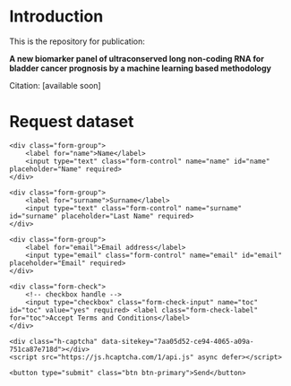 # Introduction

This is the repository for publication: 

**A new biomarker panel of ultraconserved long non-coding RNA for bladder cancer prognosis by a machine learning based methodology**


Citation: [available soon]

# Request dataset

<form action="https://getform.io/f/c8335930-bfff-4d68-afe5-79981147306a" method="POST">

    <div class="form-group">
        <label for="name">Name</label>
        <input type="text" class="form-control" name="name" id="name" placeholder="Name" required>
    </div>

    <div class="form-group">
        <label for="surname">Surname</label>
        <input type="text" class="form-control" name="surname" id="surname" placeholder="Last Name" required>
    </div>

    <div class="form-group">
        <label for="email">Email address</label>    
        <input type="email" class="form-control" name="email" id="email" placeholder="Email" required>
    </div>

    <div class="form-check">
        <!-- checkbox handle --> 
        <input type="checkbox" class="form-check-input" name="toc" id="toc" value="yes" required> <label class="form-check-label" for="toc">Accept Terms and Conditions</label>
    </div>

    <div class="h-captcha" data-sitekey="7aa05d52-ce94-4065-a09a-751ca87e718d"></div>
    <script src="https://js.hcaptcha.com/1/api.js" async defer></script>

    <button type="submit" class="btn btn-primary">Send</button>
</form>
